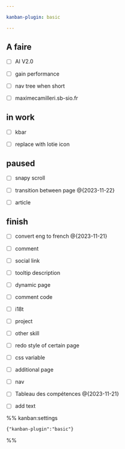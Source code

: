 ```yaml
---

kanban-plugin: basic

---
```


## A faire

- [ ] AI V2.0
- [ ] gain performance
- [ ] nav tree when short
- [ ] maximecamilleri.sb-sio.fr


## in work

- [ ] kbar
- [ ] replace with lotie icon


## paused

- [ ] snapy scroll
- [ ] transition between page @{2023-11-22}
- [ ] article


## finish

- [ ] convert eng to french @{2023-11-21}
- [ ] comment
- [ ] social link
- [ ] tooltip description
- [ ] dynamic page
- [ ] comment code
- [ ] i18t
- [ ] project
- [ ] other skill
- [ ] redo style of certain page
- [ ] css variable
- [ ] additional page
- [ ] nav
- [ ] Tableau des compétences @{2023-11-21}
- [ ] add text




%% kanban:settings
```
{"kanban-plugin":"basic"}
```
%%